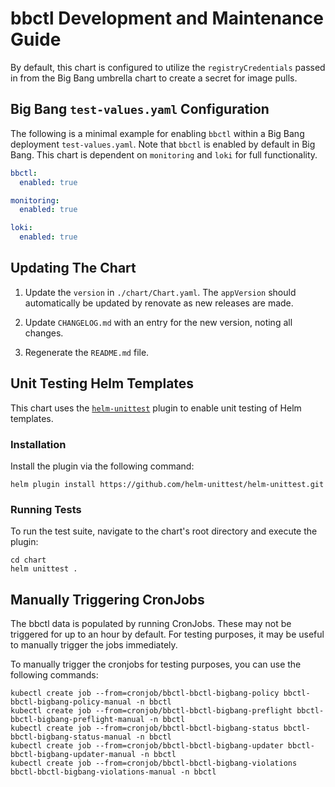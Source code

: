 # bbctl Development and Maintenance Guide

By default, this chart is configured to utilize the `registryCredentials` passed in from the Big Bang umbrella chart to create a secret for image pulls.

## Big Bang `test-values.yaml` Configuration

The following is a minimal example for enabling `bbctl` within a Big Bang deployment `test-values.yaml`. Note that `bbctl` is enabled by default in Big Bang. This chart is dependent on `monitoring` and `loki` for full functionality.

```yaml
bbctl:
  enabled: true

monitoring:
  enabled: true

loki:
  enabled: true
```

## Updating The Chart

1.  Update the `version` in `./chart/Chart.yaml`. The `appVersion` should automatically be updated by renovate as new releases are made.

2.  Update `CHANGELOG.md` with an entry for the new version, noting all changes.

3. Regenerate the `README.md` file.

## Unit Testing Helm Templates

This chart uses the [`helm-unittest`](https://github.com/helm-unittest/helm-unittest) plugin to enable unit testing of Helm templates.

### Installation

Install the plugin via the following command:

```shell
helm plugin install https://github.com/helm-unittest/helm-unittest.git
```

### Running Tests

To run the test suite, navigate to the chart's root directory and execute the plugin:

```shell
cd chart
helm unittest .
```

## Manually Triggering CronJobs

The bbctl data is populated by running CronJobs. These may not be triggered for up to an hour by default. For testing purposes, it may be useful to manually trigger the jobs immediately.

To manually trigger the cronjobs for testing purposes, you can use the following commands:

```shell
kubectl create job --from=cronjob/bbctl-bbctl-bigbang-policy bbctl-bbctl-bigbang-policy-manual -n bbctl
kubectl create job --from=cronjob/bbctl-bbctl-bigbang-preflight bbctl-bbctl-bigbang-preflight-manual -n bbctl
kubectl create job --from=cronjob/bbctl-bbctl-bigbang-status bbctl-bbctl-bigbang-status-manual -n bbctl
kubectl create job --from=cronjob/bbctl-bbctl-bigbang-updater bbctl-bbctl-bigbang-updater-manual -n bbctl
kubectl create job --from=cronjob/bbctl-bbctl-bigbang-violations bbctl-bbctl-bigbang-violations-manual -n bbctl
```
